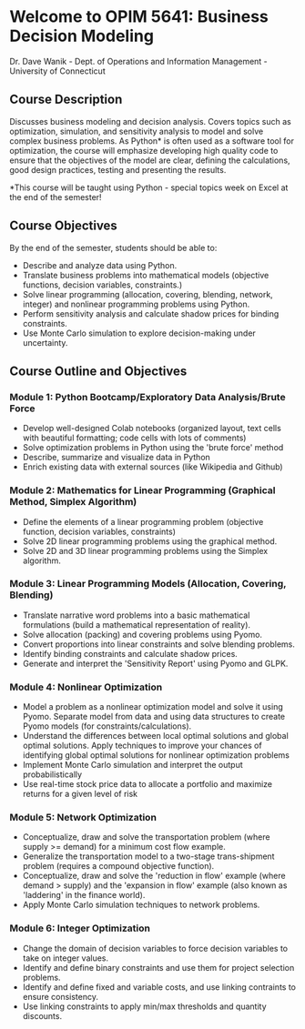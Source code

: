 # Welcome to OPIM 5641: Business Decision Modeling
Dr. Dave Wanik - Dept. of Operations and Information Management - University of Connecticut

## Course Description

Discusses business modeling and decision analysis. Covers topics such as optimization, simulation, and sensitivity analysis to model and solve complex business problems. As Python* is often used as a software tool for optimization, the course will emphasize developing high quality code to ensure that the objectives of the model are clear, defining the calculations, good design practices, testing and presenting the results.

*This course will be taught using Python - special topics week on Excel at the end of the semester!

## Course Objectives

By the end of the semester, students should be able to: 

* Describe and analyze data using Python.
* Translate business problems into mathematical models (objective functions, decision variables, constraints.)
* Solve linear programming (allocation, covering, blending, network, integer) and nonlinear programming problems using Python.
* Perform sensitivity analysis and calculate shadow prices for binding constraints.
* Use Monte Carlo simulation to explore decision-making under uncertainty.

## Course Outline and Objectives

### Module 1: Python Bootcamp/Exploratory Data Analysis/Brute Force  
* Develop well-designed Colab notebooks (organized layout, text cells with beautiful formatting; code cells with lots of comments)
* Solve optimization problems in Python using the 'brute force' method
* Describe, summarize and visualize data in Python
* Enrich existing data with external sources (like Wikipedia and Github)


### Module 2: Mathematics for Linear Programming (Graphical Method, Simplex Algorithm)

* Define the elements of a linear programming problem (objective function, decision variables, constraints)
* Solve 2D linear programming problems using the graphical method.
* Solve 2D and 3D linear programming problems using the Simplex algorithm.

### Module 3: Linear Programming Models (Allocation, Covering, Blending)

* Translate narrative word problems into a basic mathematical formulations (build a mathematical representation of reality).
* Solve allocation (packing) and covering problems using Pyomo.
* Convert proportions into linear constraints and solve blending problems.
* Identify binding constraints and calculate shadow prices.
* Generate and interpret the 'Sensitivity Report' using Pyomo and GLPK.

### Module 4: Nonlinear Optimization

* Model a problem as a nonlinear optimization model and solve it using Pyomo. Separate model from data and using data structures to create Pyomo models (for constraints/calculations).
* Understand the differences between local optimal solutions and global optimal solutions. Apply techniques to improve your chances of identifying global optimal solutions for nonlinear optimization problems
* Implement Monte Carlo simulation and interpret the output probabilistically
* Use real-time stock price data to allocate a portfolio and maximize returns for a given level of risk

### Module 5: Network Optimization 

* Conceptualize, draw and solve the transportation problem (where supply >= demand) for a minimum cost flow example.
* Generalize the transportation model to a two-stage trans-shipment problem (requires a compound objective function).
* Conceptualize, draw and solve the 'reduction in flow' example (where demand > supply) and the 'expansion in flow' example (also known as 'laddering' in the finance world).
* Apply Monte Carlo simulation techniques to network problems.

### Module 6: Integer Optimization


* Change the domain of decision variables to force decision variables to take on integer values.
* Identify and define binary constraints and use them for project selection problems. 
* Identify and define fixed and variable costs, and use linking contraints to ensure consistency. 
* Use linking constraints to apply min/max thresholds and quantity discounts.
